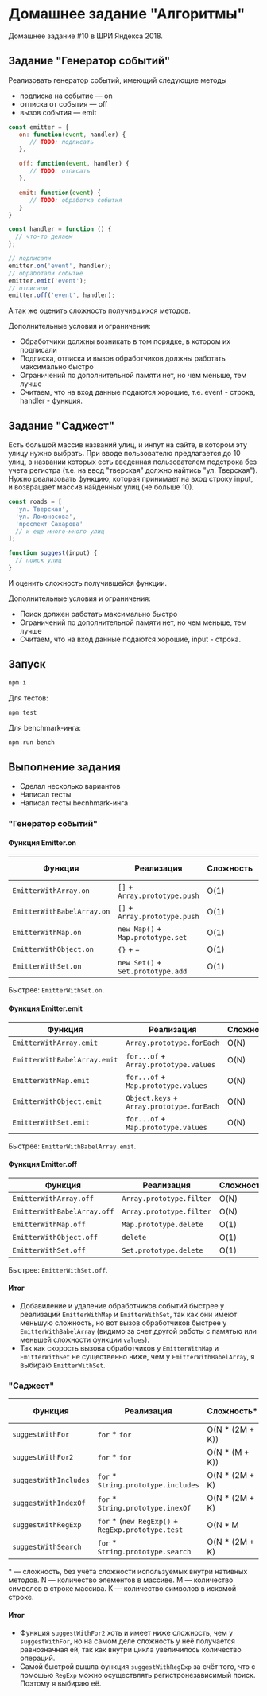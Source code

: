 # Домашнее задание "Алгоритмы"

Домашнее задание #10 в ШРИ Яндекса 2018.

## Задание "Генератор событий"

Реализовать генератор событий, имеющий следующие методы

- подписка на событие — on
- отписка от события — off
- вызов события — emit

```js
const emitter = {
   on: function(event, handler) {
      // TODO: подписать
   },

   off: function(event, handler) {
      // TODO: отписать
   },

   emit: function(event) {
      // TODO: обработка события
   }
}

const handler = function () {
  // что-то делаем
};

// подписали
emitter.on('event', handler);
// обработали событие
emitter.emit('event');
// отписали
emitter.off('event', handler);
```

А так же оценить сложность получившихся методов.

Дополнительные условия и ограничения:

- Обработчики должны возникать в том порядке, в котором их подписали
- Подписка, отписка и вызов обработчиков должны работать максимально быстро
- Ограничений по дополнительной памяти нет, но чем меньше, тем лучше
- Считаем, что на вход данные подаются хорошие, т.е. event - строка, handler - функция.

## Задание "Саджест"

Есть большой массив названий улиц, и инпут на сайте, в котором эту улицу нужно выбрать. При вводе пользователю предлагается до 10 улиц, в названии которых есть введенная пользователем подстрока без учета регистра (т.е. на ввод "тверская" должно найтись "ул. Тверская").
Нужно реализовать функцию, которая принимает на вход строку input, и возвращает массив найденных улиц (не больше 10).

```js
const roads = [
  'ул. Тверская',
  'ул. Ломоносова',
  'проспект Сахарова'
  // и еще много-много улиц
];

function suggest(input) {
  // поиск улиц
}
```

И оценить сложность получившейся функции.

Дополнительные условия и ограничения:

- Поиск должен работать максимально быстро
- Ограничений по дополнительной памяти нет, но чем меньше, тем лучше
- Считаем, что на вход данные подаются хорошие, input - строка.

## Запуск

```bash
npm i
```

Для тестов:

```bash
npm test
```

Для benchmark-инга:

```bash
npm run bench
```

## Выполнение задания

- Сделал несколько вариантов
- Написал тесты
- Написал тесты becnhmark-инга

### "Генератор событий"

#### Функция Emitter.on

| Функция | Реализация | Сложность | Becnhmark, ops/sec |
| - | - | - | - |
| `EmitterWithArray.on` | `[]` + `Array.prototype.push` | O(1) | 6,501,344 |
| `EmitterWithBabelArray.on` | `[]` + `Array.prototype.push` | O(1) | 6,059,890 |
| `EmitterWithMap.on` | `new Map()` + `Map.prototype.set` | O(1) | 8,797,473 |
| `EmitterWithObject.on` | `{}` + `=` | O(1) | 802,661 |
| `EmitterWithSet.on` | `new Set()` + `Set.prototype.add` | O(1) | 8,328,306 |

Быстрее: `EmitterWithSet.on`.

#### Функция Emitter.emit

| Функция | Реализация | Сложность | Becnhmark |
| - | - | - | - |
| `EmitterWithArray.emit` | `Array.prototype.forEach` | O(N) | 6,657,536 |
| `EmitterWithBabelArray.emit` | `for...of` + `Array.prototype.values` | O(N) | 28,699,581 |
| `EmitterWithMap.emit` | `for...of` + `Map.prototype.values` | O(N) | 24,500,580 |
| `EmitterWithObject.emit` | `Object.keys` + `Array.prototype.forEach` | O(N) | 4,863,851 |
| `EmitterWithSet.emit` | `for...of` + `Map.prototype.values` | O(N) | 14,325,820 |

Быстрее: `EmitterWithBabelArray.emit`.

#### Функция Emitter.off

| Функция | Реализация | Сложность | Becnhmark |
| - | - | - | - |
| `EmitterWithArray.off` | `Array.prototype.filter` | O(N) | 6,876,560 |
| `EmitterWithBabelArray.off` | `Array.prototype.filter` | O(N) | 6,306,493 |
| `EmitterWithMap.off` | `Map.prototype.delete` | O(1) | 14,658,335 |
| `EmitterWithObject.off` | `delete` | O(1) | 937,753 |
| `EmitterWithSet.off` | `Set.prototype.delete` | O(1) | 16,177,982 |

Быстрее: `EmitterWithSet.off`.

#### Итог

- Добавиление и удаление обработчиков событий быстрее у реализаций `EmitterWithMap` и `EmitterWithSet`, так как они имеют меньшую сложность, но вот вызов обработчиков быстрее у `EmitterWithBabelArray` (видимо за счет другой работы с памятью или меньшей сложности функции `values`).
- Так как скорость вызова обработчиков у `EmitterWithMap` и `EmitterWithSet` не существенно ниже, чем у `EmitterWithBabelArray`, я выбираю `EmitterWithSet`.

### "Саджест"

| Функция | Реализация | Сложность* | Becnhmark, ops/sec |
| - | - | - | - |
| `suggestWithFor` | `for` * `for` | O(N * (2M + K)) | 141.325 |
| `suggestWithFor2` | `for` * `for` | O(N * (M + K)) | 126.493 |
| `suggestWithIncludes` | `for` * `String.prototype.includes` | O(N * (2M + K) | 381.147 |
| `suggestWithIndexOf` | `for` * `String.prototype.inexOf` | O(N * (2M + K) | 412.873 |
| `suggestWithRegExp` | `for` * (`new RegExp()` + `RegExp.prototype.test` | O(N * M | 819.307 |
| `suggestWithSearch` | `for` * `String.prototype.search` | O(N * (2M + K) | 225.228 |

\* — сложность, без учёта сложности используемых внутри нативных методов.
N — количество элементов в массиве.
M — количество символов в строке массива.
K — количество символов в искомой строке.

#### Итог

- Функция `suggestWithFor2` хоть и имеет ниже сложность, чем у `suggestWithFor`, но на самом деле сложность у неё получается равнозначная ей, так как внутри цикла увеличилось количество операций.
- Самой быстрой вышла функция `suggestWithRegExp` за счёт того, что с помошью `RegExp` можно осуществлять регистронезависимый поиск. Поэтому я выбираю её.
